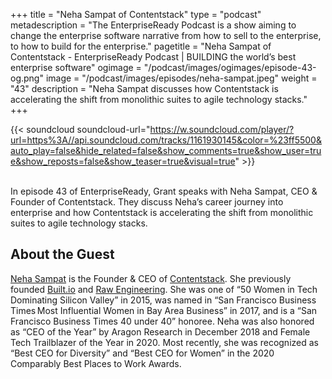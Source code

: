 +++
title = "Neha Sampat of Contentstack"
type = "podcast"
metadescription = "The EnterpriseReady Podcast is a show aiming to change the enterprise software narrative from how to sell to the enterprise, to how to build for the enterprise."
pagetitle = "Neha Sampat of Contentstack - EnterpriseReady Podcast | BUILDING the world’s best enterprise software"
ogimage = "/podcast/images/ogimages/episode-43-og.png"
image = "/podcast/images/episodes/neha-sampat.jpeg"
weight = "43"
description = "Neha Sampat discusses how Contentstack is accelerating the shift from monolithic suites to agile technology stacks."
+++

{{< soundcloud soundcloud-url="https://w.soundcloud.com/player/?url=https%3A//api.soundcloud.com/tracks/1161930145&color=%23ff5500&auto_play=false&hide_related=false&show_comments=true&show_user=true&show_reposts=false&show_teaser=true&visual=true" >}}


\
In episode 43 of EnterpriseReady, Grant speaks with Neha Sampat, CEO & Founder of Contentstack. They discuss Neha’s career journey into enterprise and how Contentstack is accelerating the shift from monolithic suites to agile technology stacks.

## About the Guest 

[Neha Sampat](https://twitter.com/nehasf) is the Founder & CEO of [Contentstack](https://www.contentstack.com/). She previously founded [Built.io](https://www.softwareag.cloud/site/product/webmethods-io-integration.html#/) and [Raw Engineering](https://www.raweng.com/). She was one of “50 Women in Tech Dominating Silicon Valley” in 2015, was named in “San Francisco Business Times Most Influential Women in Bay Area Business” in 2017, and is a “San Francisco Business Times 40 under 40” honoree. Neha was also honored as “CEO of the Year” by Aragon Research in December 2018 and Female Tech Trailblazer of the Year in 2020. Most recently, she was recognized as “Best CEO for Diversity” and “Best CEO for Women” in the 2020 Comparably Best Places to Work Awards.

